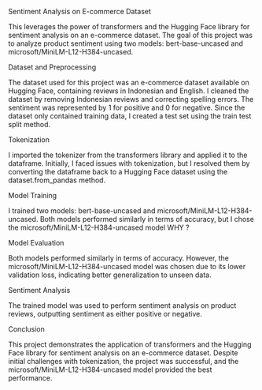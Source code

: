 Sentiment Analysis on E-commerce Dataset

This leverages the power of transformers and the Hugging Face library for sentiment analysis on an e-commerce dataset. The goal of this project was to analyze product sentiment using two models: bert-base-uncased and microsoft/MiniLM-L12-H384-uncased.

Dataset and Preprocessing

The dataset used for this project was an e-commerce dataset available on Hugging Face, containing reviews in Indonesian and English. I cleaned the dataset by removing Indonesian reviews and correcting spelling errors. The sentiment was represented by 1 for positive and 0 for negative. Since the dataset only contained training data, I created a test set using the train test split method.

Tokenization

I imported the tokenizer from the transformers library and applied it to the dataframe. Initially, I faced issues with tokenization, but I resolved them by converting the dataframe back to a Hugging Face dataset using the dataset.from_pandas method.

Model Training

I trained two models: bert-base-uncased and microsoft/MiniLM-L12-H384-uncased. Both models performed similarly in terms of accuracy, but I chose the microsoft/MiniLM-L12-H384-uncased model WHY ?

Model Evaluation

Both models performed similarly in terms of accuracy. However, the microsoft/MiniLM-L12-H384-uncased model was chosen due to its lower validation loss, indicating better generalization to unseen data.

Sentiment Analysis

The trained model was used to perform sentiment analysis on product reviews, outputting sentiment as either positive or negative.

Conclusion

This project demonstrates the application of transformers and the Hugging Face library for sentiment analysis on an e-commerce dataset. Despite initial challenges with tokenization, the project was successful, and the microsoft/MiniLM-L12-H384-uncased model provided the best performance.
